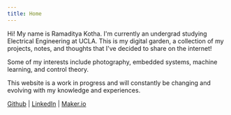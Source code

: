```yaml
---
title: Home
---
```

Hi! My name is Ramaditya Kotha. I'm currently an undergrad studying Electrical Engineering at UCLA. This is my digital garden, a collection of my projects, notes, and thoughts that I've decided to share on the internet!

Some of my interests include photography, embedded systems, machine learning, and control theory.

This website is a work in progress and will constantly be changing and evolving with my knowledge and experiences.
	
	

[Github](https://github.com/RamadityaK) | [LinkedIn](https://www.linkedin.com/in/ramaditya-kotha/) | [Maker.io](https://www.digikey.com/en/maker/profiles/52f0e026f9694e11845bf5f55a7c5fef) 

